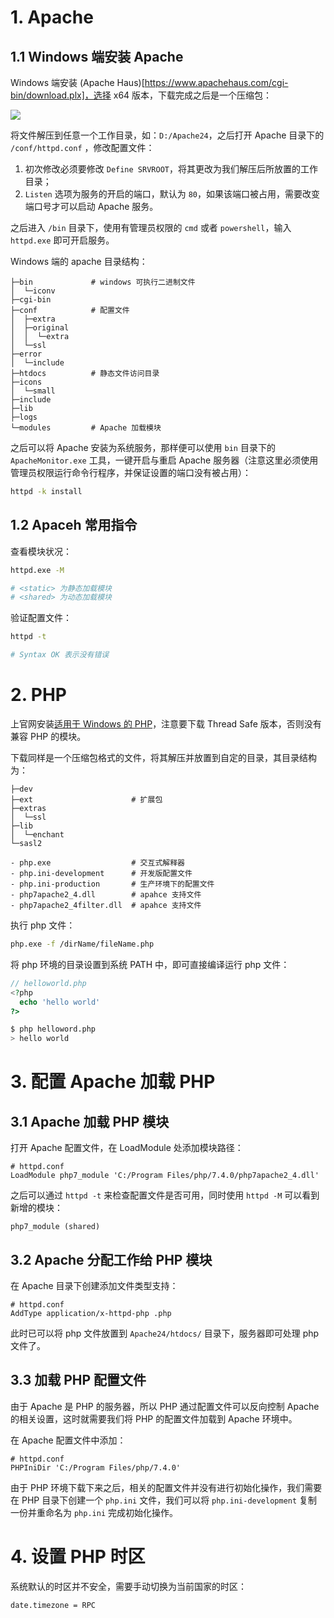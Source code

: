 # 1. Apache

## 1.1 Windows 端安装 Apache

Windows 端安装 (Apache Haus)[https://www.apachehaus.com/cgi-bin/download.plx]，选择 x64 版本，下载完成之后是一个压缩包：

![](http://img.cdn.esunr.xyz/markdown/20191211161848.png)

将文件解压到任意一个工作目录，如：`D:/Apache24`，之后打开 Apache 目录下的 `/conf/httpd.conf` ，修改配置文件：

1. 初次修改必须要修改 `Define SRVROOT`，将其更改为我们解压后所放置的工作目录；
2. `Listen` 选项为服务的开启的端口，默认为 `80`，如果该端口被占用，需要改变端口号才可以启动 Apache 服务。

之后进入 `/bin` 目录下，使用有管理员权限的 `cmd` 或者 `powershell`，输入 `httpd.exe` 即可开启服务。


Windows 端的 apache 目录结构：

```
├─bin             # windows 可执行二进制文件
│  └─iconv
├─cgi-bin
├─conf            # 配置文件
│  ├─extra
│  ├─original
│  │  └─extra
│  └─ssl
├─error
│  └─include
├─htdocs          # 静态文件访问目录
├─icons
│  └─small
├─include
├─lib
├─logs
└─modules         # Apache 加载模块
```

之后可以将 Apache 安装为系统服务，那样便可以使用 `bin` 目录下的 `ApacheMonitor.exe` 工具，一键开启与重启 Apache 服务器（注意这里必须使用管理员权限运行命令行程序，并保证设置的端口没有被占用）：

```sh
httpd -k install
```

## 1.2 Apaceh 常用指令

查看模块状况：

```sh
httpd.exe -M

# <static> 为静态加载模块
# <shared> 为动态加载模块
```

验证配置文件：

```sh
httpd -t

# Syntax OK 表示没有错误
```

# 2. PHP

上官网安装[适用于 Windows 的 PHP](https://windows.php.net/download)，注意要下载 Thread Safe 版本，否则没有兼容 PHP 的模块。

下载同样是一个压缩包格式的文件，将其解压并放置到自定的目录，其目录结构为：

```
├─dev
├─ext                      # 扩展包
├─extras
│  └─ssl
├─lib
│  └─enchant
└─sasl2

- php.exe                  # 交互式解释器
- php.ini-development      # 开发版配置文件
- php.ini-production       # 生产环境下的配置文件
- php7apache2_4.dll        # apahce 支持文件
- php7apache2_4filter.dll  # apahce 支持文件
```

执行 php 文件：

```sh
php.exe -f /dirName/fileName.php
```

将 php 环境的目录设置到系统 PATH 中，即可直接编译运行 php 文件：

```php
// helloworld.php
<?php
  echo 'hello world'
?>
```

```sh
$ php helloword.php
> hello world
```

# 3. 配置 Apache 加载 PHP

## 3.1 Apache 加载 PHP 模块

打开 Apache 配置文件，在 LoadModule 处添加模块路径：

```
# httpd.conf
LoadModule php7_module 'C:/Program Files/php/7.4.0/php7apache2_4.dll'
```

之后可以通过 `httpd -t` 来检查配置文件是否可用，同时使用 `httpd -M` 可以看到新增的模块：

```
php7_module (shared)
```

## 3.2 Apache 分配工作给 PHP 模块

在 Apache 目录下创建添加文件类型支持：

```
# httpd.conf
AddType application/x-httpd-php .php
```

此时已可以将 php 文件放置到 `Apache24/htdocs/` 目录下，服务器即可处理 php 文件了。

## 3.3 加载 PHP 配置文件

由于 Apache 是 PHP 的服务器，所以 PHP 通过配置文件可以反向控制 Apache 的相关设置，这时就需要我们将 PHP 的配置文件加载到 Apache 环境中。

在 Apache 配置文件中添加：

```
# httpd.conf
PHPIniDir 'C:/Program Files/php/7.4.0'
```

由于 PHP 环境下载下来之后，相关的配置文件并没有进行初始化操作，我们需要在 PHP 目录下创建一个 `php.ini` 文件，我们可以将 `php.ini-development` 复制一份并重命名为 `php.ini` 完成初始化操作。

# 4. 设置 PHP 时区

系统默认的时区并不安全，需要手动切换为当前国家的时区：

```
date.timezone = RPC
```




